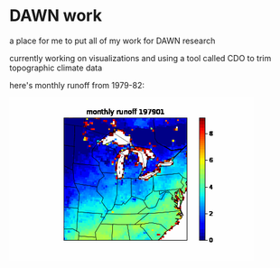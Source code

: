 # DAWN work

a place for me to put all of my work for DAWN research

currently working on visualizations and using a tool called CDO to trim topographic climate data

here's monthly runoff from 1979-82:

![SegmentLocal](./visualizations/gifs/bgrun_log.gif "bgrun_log")
